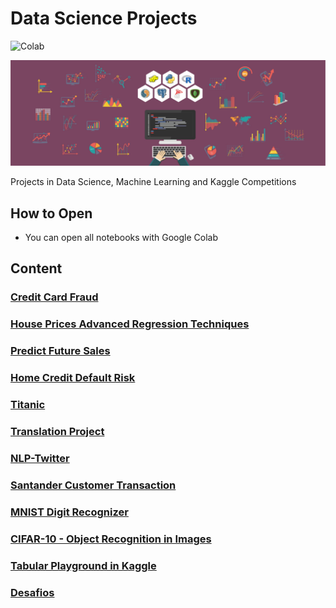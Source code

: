 # Data Science Projects


![Colab](https://colab.research.google.com/assets/colab-badge.svg)

![cover image](img/171127-Data-Science.jpg)

Projects in Data Science, Machine Learning and Kaggle Competitions

## How to Open

- You can open all notebooks with Google Colab
## Content

### [Credit Card Fraud](https://github.com/rafaelmgr12/ds-projects/tree/main/Credit-Card-Fraud)
### [House Prices Advanced Regression Techniques](https://github.com/rafaelmgr12/ds-projects/tree/main/House-Prices-Advanced-Regression-Techniques)
### [Predict Future Sales](https://github.com/rafaelmgr12/ds-projects/tree/main/Predict-Future-Sales)
### [Home Credit Default Risk](https://github.com/rafaelmgr12/ds-projects/tree/main/Home-Credit-Default-Risk)
### [Titanic](https://github.com/rafaelmgr12/ds-projects/tree/main/Titanic)
### [Translation Project](https://github.com/rafaelmgr12/ds-projects/tree/main/Translation-Project)
### [NLP-Twitter](https://github.com/rafaelmgr12/ds-projects/tree/main/NLP-Twitter)
### [Santander Customer Transaction](https://github.com/rafaelmgr12/ds-projects/tree/main/Santander-CT)
### [MNIST Digit Recognizer](https://github.com/rafaelmgr12/ds-projects/tree/main/MNIST-Kaggle)
### [CIFAR-10 - Object Recognition in Images](https://github.com/rafaelmgr12/ds-projects/tree/main/CIFAR-10)
### [Tabular Playground in Kaggle](https://github.com/rafaelmgr12/ds-projects/tree/main/Tabular-Playground)
### [Desafios](https://github.com/rafaelmgr12/ds-projects/tree/main/Desafios)

